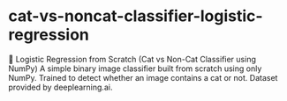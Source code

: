 # cat-vs-noncat-classifier-logistic-regression
🧠 Logistic Regression from Scratch (Cat vs Non-Cat Classifier using NumPy) A simple binary image classifier built from scratch using only NumPy. Trained to detect whether an image contains a cat or not. Dataset provided by deeplearning.ai.
